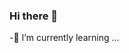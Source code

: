 ### Hi there 👋
-🌱 I’m currently learning ...
<!--
**vinuPAbeywarna/vinuPAbeywarna** is a ✨ _special_ ✨ repository because its `README.md` (this file) appears on your GitHub profile.

Here are some ideas to get you started:

